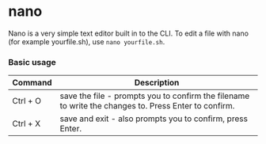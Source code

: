 # nano

Nano is a very simple text editor built in to the CLI. To edit a file with nano (for example yourfile.sh), use `nano yourfile.sh`.

### Basic usage

| Command  | Description                                                                                          |
|----------|------------------------------------------------------------------------------------------------------|
| Ctrl + O | save the file - prompts you to confirm the filename to write the changes to. Press Enter to confirm. |
| Ctrl + X | save and exit - also prompts you to confirm, press Enter.                                            |
